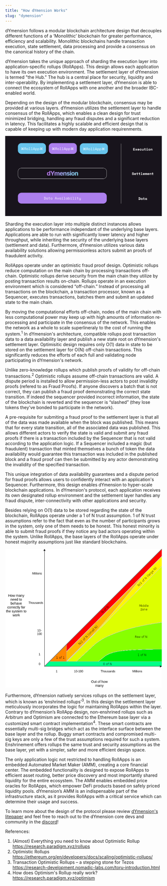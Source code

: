 ```yaml
---
title: "How dYmension Works"
slug: "dymension"
---
```


dYmension follows a modular blockchain architecture design that decouples different functions of a ‘Monolithic’ blockchain for greater performance, efficiency and scalability. Monolithic blockchains handle transaction execution, state settlement, data processing and provide a consensus on the canonical history of the chain.

dYmension takes the unique approach of sharding the execution layer into application-specific rollups (RollApps). This design allows each application to have its own execution environment. The settlement layer of dYmension is termed "the Hub." The hub is a central place for security, liquidity and inter-operability. By implementing a settlement layer, dYmension is able to connect the ecosystem of RollApps with one another and the broader IBC-enabled world.

Depending on the design of the modular blockchain, consensus may be provided at various layers. dYmension utilizes the settlement layer to handle consensus of the RollApps, which enables a clean design for trust minimized bridging, handling any fraud disputes and a significant reduction in latency. This facilitates a highly scalable and efficient design that is capable of keeping up with modern day application requirenments.

![Modular Blockchain](./images/modular_blockchain.svg)

Sharding the execution layer into multiple distinct instances allows applications to be performance independant of the underlying base layers. Applications are able to run with significantly lower latency and higher throughput, while inheriting the security of the underlying base layers (settlement and data). Furthermore, dYmension utilizes various data availability solutions allowing permissionless actors submit an proofs of fraudulent activity.

RollApps operate under an optimistic fraud proof design. Optimistic rollups reduce computation on the main chain by processing transactions off-chain. Optimistic rollups derive security from the main chain they utilize by posting transaction results on-chain. Rollups operate in an execution environment which is considered “off-chain.” Instead of processing all transactions on the blockchain, a transaction processor, known as a Sequencer, executes transactions, batches them and submit an updated state to the main chain.

By moving the computational efforts off-chain, nodes of the main chain with less computational power may keep up with high amounts of information re-processing and participate in the consensus of the network. This enables the network as a whole to scale superlineraly to the cost of running the system.<sup>1</sup> In dYmension's architecture, compatible rollups post transaction data to a data availability layer and publish a new state root on dYmension's settlement layer. Optimisitic design requires only O(1) data in state to be stored on the settlement layer for O(N) off-chain transactions. This significantly reduces the efforts of each full and validating node participating in dYmension's network.

Unlike zero-knowledge rollups which publish proofs of validity for off-chain transactions.<sup>2</sup> Optimistic rollups assume off-chain transactions are valid. A dispute period is installed to allow permission-less actors to post invalidity proofs (refered to as Fraud Proofs). If anyone discovers a batch that is not correct, they can publish a fraud proof demonstrating the correct state transition. If indeed the sequencer provided incorrect information, the state of the blockchain is reverted and the sequencer is “slashed” (they lose tokens they’ve bonded to participate in the network).

A pre-requisite for submiting a fraud proof to the settlement layer is that all of the data was made available when the block was published. This means that for every state transition, all of the associated data was published. This allows different actors to verify the state is valid and submit any fraud proofs if there is a transaction included by the Sequencer that is not valid according to the application logic. If a Sequencer included a magic (but fraudulent) transaction that minted themselves a bunch of token the data availability would guarantee this transaction was included in the published block and a fraud proof can then be submitted by any actor demonstrating the invalidity of the specified transaction.

This unique integration of data availability guarantees and a dispute period for fraud proofs allows users to confidently interact with an application's Sequencer. Furthermore, this design enables dYmension to hyper-scale blockchain applications. In dYmension's protocol, each application receives its own designated rollup environment and the settlement layer handles any fraud dispute, inter-connectivity with other applications and security.

Besides relying on O(1) data to be stored regarding the state of the blockchain, RollApps operate under a 1 of N trust assumption. 1 of N trust assumptions refer to the fact that even as the number of participants grows in the system, only one of them needs to be honest. This honest minority is able to submit fraud proofs if they notice any bad actors operating within the system. Unlike RollApps, the base layers of the RollApps operate under honest majority assumptions just like standard blockchains.

![Trust Assumptions](./images/trust-assumptions.png)

Furthermore, dYmension natively services rollups on the settlement layer, which is known as ‘enshrined rollups’<sup>3</sup>. In this design the settlement layer meticulously incorporates the logic for maintaining RollApps within the layer. Contrary to dYmension’s RollApp design, non-enshrined rollups such as Arbitrum and Optimism are connected to the Ethereum base layer via a customized smart contract implementation<sup>4</sup>. These smart contracts are essentially multi-sig bridges which act as the interface surface between the base layer and the rollup. Buggy smart contracts and compromised multi-sig keys are only a few of the trust assumptions required for such a system. Enshrinement offers rollups the same trust and security assumptions as the base layer, yet with a simpler, safer and more efficient design space.

The only application logic not restricted to handling RollApps is an embedded Automated Market Maker (AMM), creating a core financial center. The embedded functionality is designed to expose RollApps to efficient asset routing, better price discovery and most importantly shared liquidity for the entire ecosystem. The AMM enables embedded price oracles for RollApps, which empower DeFi products based on safely priced liquidity pools. dYmension’s AMM is an indispensable part of the infrastructure stack, as it provides
RollApps with a critical service which can determine their usage and success.

To learn more about the design of the protocol please review [dYmension's litepaper](/docs/dymension-litepaper/index.md) and feel free to reach out to the dYmension core devs and community in the [discord](http://discord.gg/dymension)!

References:

1. (Almost) Everything you need to know about Optimistic Rollup https://research.paradigm.xyz/rollups
2. Optimistic Rollups https://ethereum.org/en/developers/docs/scaling/optimistic-rollups/
3. Transaction Optimistic Rollups – a stepping stone for Tezos https://research-development.nomadic-labs.com/toru-introduction.html
4. How does Optimism's Rollup really work? https://research.paradigm.xyz/optimism

